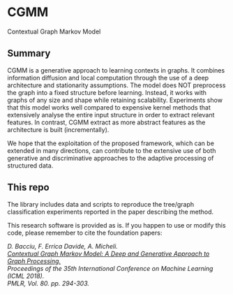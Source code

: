 # CGMM
Contextual Graph Markov Model

## Summary
CGMM is a generative approach to learning contexts in graphs. It combines information diffusion and local computation through the use of a deep architecture and stationarity assumptions. The model does NOT preprocess the graph into a fixed structure before learning. Instead, it works with graphs of any size and shape while retaining scalability. Experiments show that this model works well compared to expensive kernel methods that extensively analyse the entire input structure in order to extract relevant features. In contrast, CGMM extract as more abstract features as the architecture is built (incrementally). 

We hope that the exploitation of the proposed framework, which can be extended in many directions, can contribute to the extensive use of both generative and discriminative approaches to the adaptive processing of structured data.

## This repo
The library includes data and scripts to reproduce the tree/graph classification experiments reported in the paper describing the method.

This research software is provided as is. If you happen to use or modify this code, please remember to cite the foundation papers:

*D. Bacciu, F. Errica Davide, A. Micheli.* <br/>
*[Contextual Graph Markov Model: A Deep and Generative Approach to Graph Processing.](http://proceedings.mlr.press/v80/bacciu18a.html)* <br/> 
*Proceedings of the 35th International Conference on Machine Learning (ICML 2018).* <br/>
*PMLR, Vol. 80. pp. 294-303.* </br>
